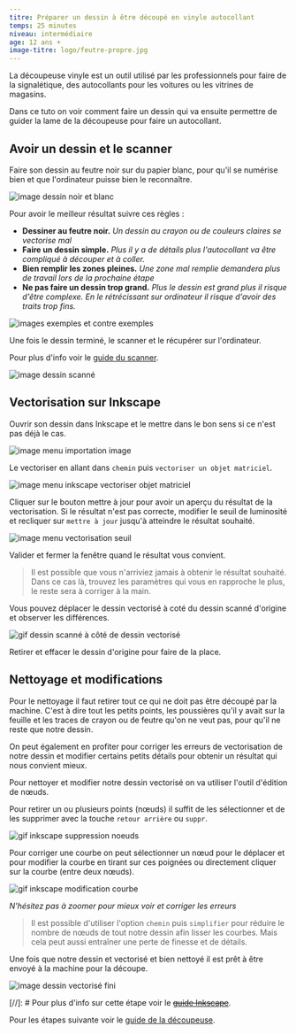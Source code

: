 ```yaml
---
titre: Préparer un dessin à être découpé en vinyle autocollant
temps: 25 minutes
niveau: intermédiaire
age: 12 ans +
image-titre: logo/feutre-propre.jpg
---
```


La découpeuse vinyle est un outil utilisé par les professionnels pour faire de la signalétique, des autocollants pour les voitures ou les vitrines de magasins.

Dans ce tuto on voir comment faire un dessin qui va ensuite permettre de guider la lame de la découpeuse pour faire un autocollant.


## Avoir un dessin et le scanner

Faire son dessin au feutre noir sur du papier blanc, pour qu'il se numérise bien et que l'ordinateur puisse bien le reconnaître.

![image dessin noir et blanc](images/logo/feutre-propre.jpg)

Pour avoir le meilleur résultat suivre ces règles :
- **Dessiner au feutre noir.** *Un dessin au crayon ou de couleurs claires se vectorise mal*
- **Faire un dessin simple.** *Plus il y a de détails plus l'autocollant va être compliqué à découper et à coller.*
- **Bien remplir les zones pleines.** *Une zone mal remplie demandera plus de travail lors de la prochaine étape*
- **Ne pas faire un dessin trop grand.** *Plus le dessin est grand plus il risque d'être complexe. En le  rétrécissant sur ordinateur il risque d'avoir des traits trop fins.*

![images exemples et contre exemples]()

Une fois le dessin terminé, le scanner et le récupérer sur l'ordinateur.

Pour plus d'info voir le [guide du scanner](../guides/scanner.html).

![image dessin scanné](images/autocollant/dessin-scan.png)

## Vectorisation sur Inkscape

Ouvrir son dessin dans Inkscape et le mettre dans le bon sens si ce n'est pas déjà le cas.

![image menu importation image](images/autocollant/inkscape-menu-importation-image.png)

Le vectoriser en allant dans `chemin` puis `vectoriser un objet matriciel`.

![image menu inkscape vectoriser objet matriciel](images/autocollant/inkscape-menu-vectoriser-matriciel.png)

Cliquer sur le bouton mettre à jour pour avoir un aperçu du résultat de la vectorisation. Si le résultat n'est pas correcte, modifier le seuil de luminosité et recliquer sur `mettre à jour` jusqu'à atteindre le résultat souhaité.

![image menu vectorisation seuil](images/autocollant/inkscape-menu-vectorisation-seuil.png)

Valider et fermer la fenêtre quand le résultat vous convient.

>Il est possible que vous n'arriviez jamais à obtenir le résultat souhaité. Dans ce cas là, trouvez les paramètres qui vous en rapproche le plus, le reste sera à corriger à la main.

Vous pouvez déplacer le dessin vectorisé à coté du dessin scanné d'origine et observer les différences.

![gif dessin scanné à côté de dessin vectorisé](images/autocollant/inkscape-post-vectorisation.gif)

Retirer et effacer le dessin d'origine pour faire de la place.


## Nettoyage et modifications

Pour le nettoyage il faut retirer tout ce qui ne doit pas être découpé par la machine. C'est à dire tout les petits points, les poussières qu'il y avait sur la feuille et les traces de crayon ou de feutre qu'on ne veut pas, pour qu'il ne reste que notre dessin.

On peut également en profiter pour corriger les erreurs de vectorisation de notre dessin et modifier certains petits détails pour obtenir un résultat qui nous convient mieux.

Pour nettoyer et modifier notre dessin vectorisé on va utiliser l'outil d'édition de nœuds.

Pour retirer un ou plusieurs points (nœuds) il suffit de les sélectionner et de les supprimer avec la touche `retour arrière` ou `suppr`.

![gif inkscape suppression noeuds](images/autocollant/inkscape-suppression-noeuds.gif)


Pour corriger une courbe on peut sélectionner un nœud pour le déplacer et pour modifier la courbe en tirant sur ces poignées ou directement cliquer sur la courbe (entre deux nœuds).

![gif inkscape modification courbe](images/autocollant/inkscape-modification-courbe.gif)

*N'hésitez pas à zoomer pour mieux voir et corriger les erreurs*

>Il est possible d'utiliser l'option `chemin` puis `simplifier` pour réduire le nombre de nœuds de tout notre dessin afin lisser les courbes. Mais cela peut aussi entraîner une perte de finesse et de détails.

Une fois que notre dessin et vectorisé et bien nettoyé il est prêt à être envoyé à la machine pour la découpe.

![image dessin vectorisé fini](images/autocollant/fini.png)

[//]: # Pour plus d'info sur cette étape voir le [~~guide Inkscape~~]().

Pour les étapes suivante voir le [guide de la découpeuse](../guides/decoupeuse.html).

